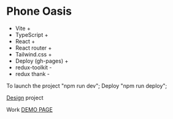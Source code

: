 # Phone Oasis

- Vite +
- TypeScript +
- React +
- React router +
- Tailwind.css +
- Deploy (gh-pages) +
- redux-toolkit -
- redux thank -

To launch the project "npm run dev";
Deploy "npm run deploy";

[Design](https://www.figma.com/file/uEetgWenSRxk9jgiym6Yzp/Phone-catalog-redesign?type=design&node-id=0-1&mode=design&t=CjijKiZxy8g1CSl7-0) project

Work [DEMO PAGE](https://roman-nikitenko.github.io/phone-oasis/)
